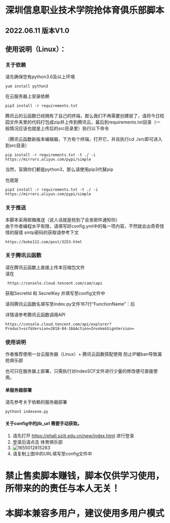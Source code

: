 # 深圳信息职业技术学院抢体育俱乐部脚本
## 2022.06.11 版本V1.0
## 使用说明（Linux）：
### 关于依赖


请先确保您有python3.6及以上环境<br/>
```
yum install python3
```

在云服务器上安装依赖 
```
pip3 install -r requirements.txt
```
腾讯云的云函数已经拥有了自己的终端，那么我们不再需要创建层了，请将今日校园文件夹里的代码打包成zip并上传到腾讯云，最后到requirements.txt目录（一般情况应该也就是上传后的src目录里）执行以下命令

（腾讯云函数新版本编辑器，下方有个终端，打开它，并且执行cd ./src即可进入到src目录）
```
pip install -r requirements.txt -t ./ -i https://mirrors.aliyun.com/pypi/simple
```
当然，盲猜你们都是python3，那么请使用pip3代替pip

也就是
```
pip3 install -r requirements.txt -t ./ -i https://mirrors.aliyun.com/pypi/simple
```
### 关于推送
本脚本采用邮箱推送（说人话就是抢到了会发邮件通知你）<br/>
由于作者编程水平有限，请填写好config.yml中的每一项内容，不然就会出奇奇怪怪的报错
smtp密码的获取请参考下文
```
https://boke112.com/post/3253.html
```

### 关于腾讯云函数
请在腾讯云函数上直接上传本压缩包文件<br/>
请在
```
 https://console.cloud.tencent.com/cam/capi 
```
获取SecretId 和 SecretKey 并填写至config文件中

请将腾讯云函数名填写至index.py文件167行"FunctionName"：后

详情请参考腾讯云函数调用API
```
https://console.cloud.tencent.com/api/explorer?Product=scf&Version=2018-04-16&Action=Invoke&SignVersion=
```

### 使用说明
作者推荐使用一台云服务器（Linux）+ 腾讯云函数搭配使用 防止IP被ban导致漏抢俱乐部

也可只在服务器上部署，只需执行对indexSCF文件进行少量的修改便可直接使用。
#### 单服务器部署 
请先参考关于依赖的服务器部署
```
python3 indexone.py
```

#### 关于config中的jlb_url 需要手动获取。
1. 请先打开 https://ehall.sziit.edu.cn/new/index.html 进行登录
2. 登录后请点击 体育俱乐部 
3. ![1655012815283](https://user-images.githubusercontent.com/73678111/173217554-83227ea0-cb93-4977-bf3b-5bd537901657.png)
4. 请复制上图中的URL填写至config文件中



# 禁止售卖脚本赚钱，脚本仅供学习使用，所带来的的责任与本人无关！
# 本脚本兼容多用户，建议使用多用户模式
